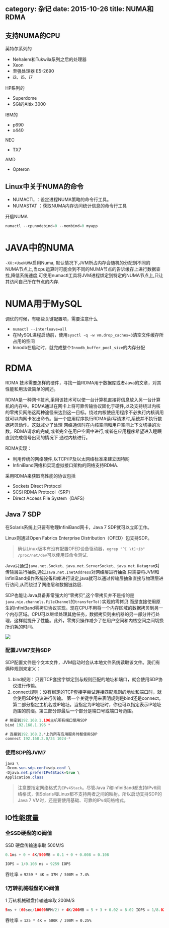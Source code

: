 category: 杂记
date: 2015-10-26
title: NUMA和RDMA
---

## 支持NUMA的CPU

英特尔系列的
* Nehalem和Tukwila系列之后的处理器
* Xeon
* 至强处理器 E5-2690
* i3、i5、i7

HP系列的
* Superdome
* SGI的Altix 3000

IBM的
* p690
* x440

NEC
* TX7

AMD
* Opteron


## Linux中关于NUMA的命令
* NUMACTL ：设定进程NUMA策略的命令行工具。
* NUMASTAT ：获取NUMA内存访问统计信息的命令行工具

开启NUMA
```java
numactl --cpunodebind=0 --membind=0 myapp
```


# JAVA中的NUMA
`-XX:+UseNUMA`启用Numa, 默认情况下,JVM所占内存会随机的分配到不同的NUMA节点上,当cpu运算时可能会到不同的NUMA节点的告诉缓存上进行数据查找,降低系统速度,可使用numactl工具将JVM进程绑定到特定的NUMA节点上,只让其访问自己所在节点的内存.

# NUMA用于MySQL
调优的时候，有哪些关键配置项，需要注意什么

* `numactl --interleave=all`
* 在MySQL进程启动前，使用`sysctl -q -w vm.drop_caches=3`清空文件缓存所占用的空间
* Innodb在启动时，就完成整个`Innodb_buffer_pool_size`的内存分配

# RDMA
RDMA 技术需要怎样的硬件，寻找一篇RDMA用于数据库或者Java的文章，对其性能和用法做简单的阐述。

RDMA是一种网卡技术,采用该技术可以使一台计算机直接将信息放入另一台计算机的内存中。RDMA通过在网卡上将可靠传输协议固化于硬件,以及支持绕过内核的零拷贝网络这两种途径来达到这一目标。绕过内核使应用程序不必执行内核调用就可以向网卡发出命令。当一个应用程序执行RDMA读/写请求时,系统并不执行数据拷贝动作。这就减少了处理 网络通信时在内核空间和用户空间上下文切换的次数。RDMA请求的完成,或者完全在用户空间中进行,或者在应用程序希望进入睡眠直到完成信号出现的情况下 通过内核进行。

RDMA实现：
* 利用传统的网络硬件,以TCP/IP及以太网络标准来建立因特网
* InfiniBand网络和实现虚拟接口架构的网络支持RDMA.

采用RDMA来获取高性能的协议包括
* Sockets Direct Protocol
* SCSI RDMA Protocol（SRP）
* Direct Access File System（DAFS）

## Java 7 SDP
在Solaris系统上只要有物理InfiniBand网卡，Java 7 SDP就可以立即工作。

Linux则通过Open Fabrics Enterprise Distribution（OFED）包支持SDP。
> 确认Linux版本有没有配置OFED设备驱动器，`egrep "^[ \t]+ib" /proc/net/dev`可以使用该命令测试.

Java只通过`java.net.Socket、java.net.ServerSocket、java.net.Datagram`对传输层进行抽象,通过`Java.net.InetAddress`对网络层进行抽象.只需要将JVM和InfiniBand操作系统设备和库进行设定,java就可以通过传输层抽象直接与物理层进行访问,从而绕过了网络层和数据链路层.

SDP也能让Java具备非常强大的“零拷贝”,这个零拷贝并不是指的是`java.nio.channels.FileChannel`的`transferTo()`实现的零拷贝.而是直接使用原生的InfiniBand零拷贝协议实现。现在CPU不用将一个内存区域的数据拷贝到另一个内存区域。CPU可以继续处理其他任务，数据拷贝则由机器的另一部分并行处理，这样就提升了性能。此外，零拷贝操作减少了在用户空间和内核空间之间切换所消耗的时间。

![](https://raw.githubusercontent.com/ming15/blog-website/images/net/javasdp.jpg)

### 配置JVM7支持SDP
SDP配置文件是个文本文件，JVM启动时会从本地文件系统读取该文件。我们有俩种规则来定义：
1. bind规则：只要TCP套接字绑定到与规则匹配的地址和端口，就会使用SDP协议进行传输。
2. connect规则：没有绑定的TCP套接字尝试连接匹配规则的地址和端口时，就会使用SDP协议进行传输。
第一个关键字用来表明规则是bind还是connect。第二部分指定主机名或IP地址。当指定为IP地址时，你也可以指定表示IP地址范围的前缀。第三部分即最后一个部分是端口号或端口号范围。
```java
# 绑定到192.168.1.196主机所有端口使用SDP
bind 192.168.1.196 *

# 连接到192.168.2.*上的所有应用服务时都使用SDP
connect 192.168.2.0/24 1024-*
```
### 使用SDP的JVM7
```java
java \
-Dcom.sun.sdp.conf=sdp.conf \
-Djava.net.preferIPv4Stack=true \
Application.class
```
> 注意要指定网络格式为`IPv4Stack`。尽管Java 7和InfiniBand都支持IPv6网络格式，但Solaris和Linux都不支持两者之间的映射。所以启动支持SDP的Java 7 VM时，还是要使用基础、可靠的IPv4网络格式。

## IO性能度量

### 全SSD硬盘的IO阀值
SSD 硬盘传输速率取 500M/S
```java
0.1ms + 0 + 4K/500MB = 0.1 + 0 + 0.008 = 0.108

IOPS = 1/0.108 ms = 9259 IOPS
```
吞吐率 = `9259 * 4K = 37M / 500M = 7.4%`


### 1万转机械磁盘的IO阀值
1 万转机械磁盘传输速率取 200M/S
```java
5ms + (60sec/10000RPM/2) + 4K/200MB = 5 + 3 + 0.02 = 8.02 IOPS = 1/8.02s ms = 125 IOPS
```
吞吐率 = `125 * 4K = 500K / 200M = 0.25%`
